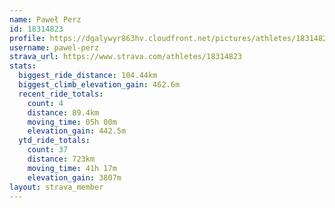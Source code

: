 ```yaml
---
name: Paweł Perz
id: 18314823
profile: https://dgalywyr863hv.cloudfront.net/pictures/athletes/18314823/5244308/1/large.jpg
username: pawel-perz
strava_url: https://www.strava.com/athletes/18314823
stats:
  biggest_ride_distance: 104.44km
  biggest_climb_elevation_gain: 462.6m
  recent_ride_totals:
    count: 4
    distance: 89.4km
    moving_time: 05h 00m
    elevation_gain: 442.5m
  ytd_ride_totals:
    count: 37
    distance: 723km
    moving_time: 41h 17m
    elevation_gain: 3807m
layout: strava_member
--- 
```

